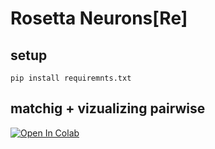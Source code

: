 # Rosetta Neurons[Re]
## setup
```
pip install requiremnts.txt
```
## matchig + vizualizing pairwise
[![Open In Colab](https://colab.research.google.com/assets/colab-badge.svg)](https://colab.research.google.com/drive/12tvTvou0NKmiHkLkipiM3bZHFT8f6m-F?usp=sharing)
